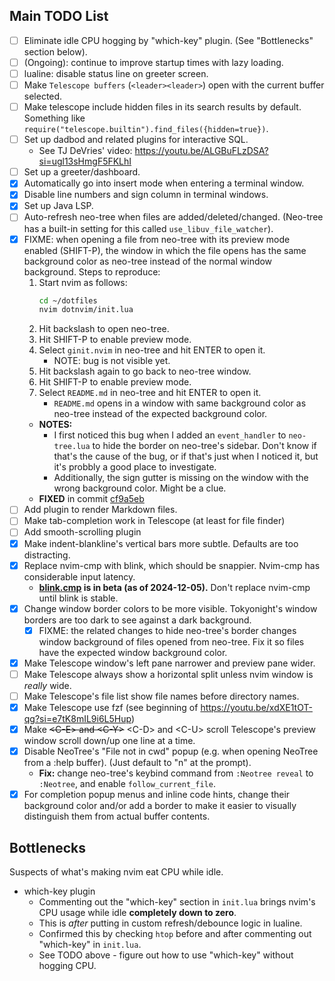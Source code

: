 ## Main TODO List

- [ ] Eliminate idle CPU hogging by "which-key" plugin.  (See "Bottlenecks"
  section below).
- [ ] (Ongoing): continue to improve startup times with lazy loading.
- [ ] lualine: disable status line on greeter screen.
- [ ] Make `Telescope buffers` (`<leader><leader>`) open with the current
  buffer selected.
- [ ] Make telescope include hidden files in its search results by default.
  Something like `require("telescope.builtin").find_files({hidden=true})`.
- [ ] Set up dadbod and related plugins for interactive SQL.
  - See TJ DeVries' video: https://youtu.be/ALGBuFLzDSA?si=ugl13sHmgF5FKLhI
- [ ] Set up a greeter/dashboard.
- [x] Automatically go into insert mode when entering a terminal window.
- [x] Disable line numbers and sign column in terminal windows.
- [x] Set up Java LSP.
- [ ] Auto-refresh neo-tree when files are added/deleted/changed. (Neo-tree
  has a built-in setting for this called `use_libuv_file_watcher`).
- [x] FIXME: when opening a file from neo-tree with its preview mode
  enabled (SHIFT-P), the window in which the file opens has the same
  background color as neo-tree instead of the normal window background.
  Steps to reproduce:
  1.  Start nvim as follows:
      ```bash
      cd ~/dotfiles
      nvim dotnvim/init.lua
      ```
  2.  Hit backslash to open neo-tree.
  3.  Hit SHIFT-P to enable preview mode.
  4.  Select `ginit.nvim` in neo-tree and hit ENTER to open it.
      - NOTE: bug is not visible yet.
  5.  Hit backslash again to go back to neo-tree window.
  6.  Hit SHIFT-P to enable preview mode.
  7.  Select `README.md` in neo-tree and hit ENTER to open it.
      - `README.md` opens in a window with same background color as
        neo-tree instead of the expected background color.
  - **NOTES:**
    - I first noticed this bug when I added an `event_handler` to
      `neo-tree.lua` to hide the border on neo-tree's sidebar.  Don't know
      if that's the cause of the bug, or if that's just when I noticed it,
      but it's probbly a good place to investigate.
    - Additionally, the sign gutter is missing on the window with the wrong
      background color.  Might be a clue.
  - **FIXED** in commit
    [cf9a5eb](https://github.com/nvim-neo-tree/neo-tree.nvim/commit/cf9a5eb0c49b57385af7abf8463eb75013759eee)
- [ ] Add plugin to render Markdown files.
- [ ] Make tab-completion work in Telescope (at least for file finder)
- [ ] Add smooth-scrolling plugin
- [x] Make indent-blankline's vertical bars more subtle.  Defaults are too
  distracting.
- [x] Replace nvim-cmp with blink, which should be snappier.  Nvim-cmp has
  considerable input latency.
  - **[blink.cmp](https://github.com/Saghen/blink.cmp) is in beta (as of
    2024-12-05).**  Don't replace nvim-cmp until blink is stable.
- [x] Change window border colors to be more visible.  Tokyonight's window
  borders are too dark to see against a dark background.
  - [x] FIXME: the related changes to hide neo-tree's border changes window
    background of files opened from neo-tree.  Fix it so files have the
    expected window background color.
- [x] Make Telescope window's left pane narrower and preview pane wider.
- [ ] Make Telescope always show a horizontal split unless nvim window is
  _really_ wide.
- [ ] Make Telescope's file list show file names before directory names.
- [x] Make Telescope use fzf (see beginning of
  https://youtu.be/xdXE1tOT-qg?si=e7tK8mIL9i6L5Hup)
- [x] Make ~~\<C-E\> and \<C-Y\>~~ \<C-D\> and \<C-U\> scroll Telescope's
  preview window scroll down/up one line at a time.
- [x] Disable NeoTree's "File not in cwd" popup (e.g. when opening NeoTree
  from a :help buffer).  (Just default to "n" at the prompt).
  - **Fix:** change neo-tree's keybind command from `:Neotree reveal` to
    `:Neotree`, and enable `follow_current_file`.
- [x] For completion popup menus and inline code hints, change their
  background color and/or add a border to make it easier to visually
  distinguish them from actual buffer contents.

## Bottlenecks

Suspects of what's making nvim eat CPU while idle.

* which-key plugin
  - Commenting out the "which-key" section in `init.lua` brings nvim's CPU
    usage while idle **completely down to zero**.
  - This is _after_ putting in custom refresh/debounce logic in lualine.
  - Confirmed this by checking `htop` before and after commenting out
    "which-key" in `init.lua`.
  - See TODO above - figure out how to use "which-key" without hogging CPU.

